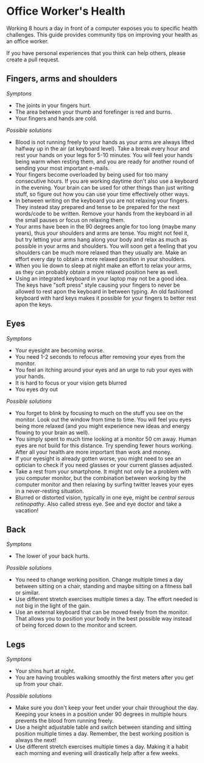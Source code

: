 # Office Worker's Health
Working 8 hours a day in front of a computer exposes you to specific health challenges. This guide provides community tips on improving your health as an office worker. 

If you have personal experiences that you think can help others, please create a pull request.

## Fingers, arms and shoulders

*Symptons*
* The joints in your fingers hurt.
* The area between your thumb and forefinger is red and burns.
* Your fingers and hands are cold.

*Possible solutions*
* Blood is not running freely to your hands as your arms are always lifted halfway up in the air (at keyboard level). Take a break every hour and rest your hands on your legs for 5-10 minutes. You will feel your hands being warm when resting them, and you are ready for another round of sending your most important e-mails.
* Your fingers become overloaded by being used for too many consecutive hours. If you are working daytime don't also use a keyboard in the evening. Your brain can be used for other things than just writing stuff, so figure out how you can use your time effectively other ways.
* In between writing on the keyboard you are not relaxing your fingers. They instead stay prepared and tense to be prepared for the next words/code to be written. Remove your hands from the keyboard in all the small pauses or focus on relaxing them.
* Your arms have been in the 90 degrees angle for too long (maybe many years), thus your shoulders and arms are tense. You might not feel it, but try letting your arms hang along your body and relax as much as possible in your arms and shoulders. You will soon get a feeling that you shoulders can be much more relaxed than they usually are. Make an effort every day to obtain a more relaxed position in your shoulders.
* When you lie down to sleep at night make an effort to relax your arms, as they can probably obtain a more relaxed position here as well.
* Using an integrated keyboard in your laptop may not be a good idea. The keys have "soft press" style causing your fingers to never be allowed to rest apon the keyboard in between typing. An old fashioned keyboard with hard keys makes it possible for your fingers to better rest apon the keys.

## Eyes

*Symptons*
* Your eyesight are becoming worse.
* You need 1-2 seconds to refocus after removing your eyes from the monitor.
* You feel an itching around your eyes and an urge to rub your eyes with your hands.
* It is hard to focus or your vision gets blurred
* You eyes dry out

*Possible solutions*
* You forget to blink by focusing to much on the stuff you see on the monitor. Look out the window from time to time. You will feel you eyes being more relaxed (and you might experience new ideas and energy flowing to your brain as well).
* You simply spent to much time looking at a monitor 50 cm away. Human eyes are not build for this distance. Try spending fewer hours working. After all your health are more important than work and money.
* If your eyesight is already gotten worse, you might need to see an optician to check if you need glasses or your current glasses adjusted.
* Take a rest from your smartphone. It might not only be a problem with you computer monitor, but the combination between working by the computer monitor and then relaxing by surfing twitter leaves your eyes in a never-resting situation.
* Blurred or distorted vision, typically in one eye, might be *central serous retinopathy*. Also called stress eye. See and eye doctor and take a vacation!

## Back

*Symptons*
* The lower of your back hurts.

*Possible solutions*
* You need to change working position. Change multiple times a day between sitting on a chair, standing and maybe sitting on a fitness ball or similar.
* Use different stretch exercises multiple times a day. The effort needed is not big in the light of the gain.
* Use an external keyboard that can be moved freely from the monitor. That allows you to position your body in the best possible way instead of being forced down to the monitor and screen.

## Legs

*Symptons*
* Your shins hurt at night.
* You are having troubles walking smoothly the first meters after you get up from your chair.

*Possible solutions*
* Make sure you don't keep your feet under your chair throughout the day. Keeping your knees in a position under 90 degrees in multiple hours prevents the blood from running freely.
* Use a height adjustable table and switch between standing and sitting position multiple times a day. Remember, the best working position is always the next!
* Use different stretch exercises multiple times a day. Making it a habit each morning and evening will drastically help after a few weeks.
